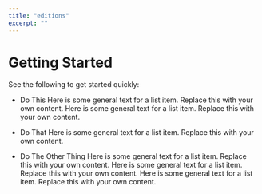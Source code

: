 ```yaml
---
title: "editions"
excerpt: ""
---
```

# Getting Started

See the following to get started quickly:

- Do This Here is some general text for a list item. Replace this with your own content. Here is some general text for a list item. Replace this with your own content.

- Do That Here is some general text for a list item. Replace this with your own content.

- Do The Other Thing Here is some general text for a list item. Replace this with your own content. Here is some general text for a list item. Replace this with your own content. Here is some general text for a list item. Replace this with your own content.